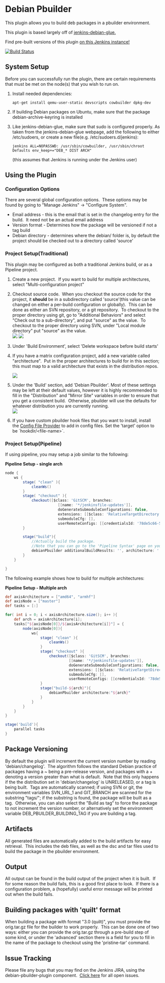 # Debian Pbuilder

This plugin allows you to build deb packages in a pbuilder environment.

This plugin is based largely off of [jenkins-debian-glue.](
https://jenkins-debian-glue.org/)

Find pre-built versions of this plugin [on this Jenkins instance!](
https://jenkins.rm5248.com/job/debian-pbuilder/)

[![Build Status](
https://jenkins.rm5248.com/buildStatus/icon?job=debian-pbuilder)](
https://jenkins.rm5248.com/job/debian-pbuilder/)

## System Setup

Before you can successfully run the plugin, there are certain
requirements that must be met on the node(s) that you wish to run on.  

1.  Install needed dependencies:

    ``` syntaxhighlighter-pre
    apt-get install qemu-user-static devscripts cowbuilder dpkg-dev
    ```

2.  If building Debian packages on Ubuntu, make sure that the package
    debian-archive-keyring is installed 

3.  Like jenkins-debian-glue, make sure that sudo is configured
    properly. As taken from the jenkins-debian-glue webpage, add the
    following to either /etc/sudoers, or create a new file(e.g.
    /etc/sudoers.d/jenkins): 

    ```shell
    jenkins ALL=NOPASSWD: /usr/sbin/cowbuilder, /usr/sbin/chroot 
    Defaults env_keep+="DEB_* DIST ARCH"
    ```

    (this assumes that Jenkins is running under the Jenkins user)

## Using the Plugin

### Configuration Options

There are several global configuration options.  These options may be
found by going to "Manage Jenkins" → "Configure System".  

-   Email address - this is the email that is set in the changelog entry
    for the build.  It need not be an actual email address
-   Version format - Determines how the package will be versioned if not
    a tag build
-   Debian directory - determines where the debian/ folder is, by
    default the project should be checked out to a directory called
    'source'

### Project Setup(Traditional)

This plugin may be configured as both a traditional Jenkins build, or as
a Pipeline project.

1.  Create a new project.  If you want to build for multiple
    architectures, select "Multi-configuration project"
2.  Checkout source code.  When you checkout the source code for the
    project, it **should** be in a subdirectory called 'source'(this
    value can be changed on either a per-build configuration or
    globally).  This can be done as either an SVN repository, or a git
    repository.  To checkout to the proper directory using git, go to
    "Additional Behaviors" and select "Check out to a sub-directory",
    and put "source" as the value.  To checkout to the proper directory
    using SVN, under "Local module directory" put "source" as the
    value.  
    ![](/docs/images/git-settings.png)
    ![](/docs/images/svn-settings.png)

3.  Under 'Build Environment', select 'Delete workspace before build
    starts'

4.  If you have a matrix configuration project, add a new variable
    called "architecture".  Put in the proper architectures to build for
    in this section; this must map to a valid architecture that exists
    in the distribution repos.

    ![](/docs/images/configuration-matrix.png)


5.  Under the 'Build' section, add 'Debian Pbuilder'. Most of these
    settings may be left at their default values, however it is highly
    recommended to fill in the "Distribution" and "Mirror Site"
    variables in order to ensure that you get a consistent build. 
    Otherwise, pbuilder will use the defaults for whatever distribution
    you are currently running.  
    ![](/docs/images/build-configuration.png)

6.  If you have custom pbuilder hook files that you want to install,
    install the [Config File Provider](https://plugins.jenkins.io/config-file-provider)
    to add in config files. Set the 'target' option to be
    \`hookdir/\<file-name\>\`.

### Project Setup(Pipeline)

If using pipeline, you may setup a job similar to the following:

**Pipeline Setup - single arch**

```groovy
node {
    ws {
        stage( "clean" ){
            cleanWs()
        }
        stage( "checkout" ){
            checkout([$class: 'GitSCM', branches: 
                        [[name: '*/jenkinsfile-updates']], 
                        doGenerateSubmoduleConfigurations: false, 
                        extensions: [[$class: 'RelativeTargetDirectory', relativeTargetDir: 'source']], 
                        submoduleCfg: [], 
                        userRemoteConfigs: [[credentialsId: '78de5c66-5dfb-4c95-8ad9-ec34e8dee4ec', url: 'git@github.com:rm5248/CSerial.git']]])
        }

        stage("build"){
            //Actually build the package.
            //Note that you can go to the 'Pipeline Syntax' page on your Jenkins instance to generate this automatically
            debianPbuilder additionalBuildResults: '', architecture: '', distribution: 'jessie', keyring: '', mirrorSite: 'http://ftp.us.debian.org'
        }
    }

}
```

The following example shows how to build for multiple architectures:

**Pipeline Setup - Multiple arch**

```groovy
def axisArchitecture = ["amd64", "armhf"]
def axisNode = ["master"]
def tasks = [:]

for( int i = 0; i < axisArchitecture.size(); i++ ){
    def arch = axisArchitecture[i];
    tasks["${axisNode[0]}/${axisArchitecture[i]}"] = {
        node(axisNode[0]){
            ws{
                stage( "clean" ){
                    cleanWs()
                }
                stage( "checkout" ){
                    checkout([$class: 'GitSCM', branches: 
                             [[name: '*/jenkinsfile-updates']], 
                             doGenerateSubmoduleConfigurations: false, 
                             extensions: [[$class: 'RelativeTargetDirectory', relativeTargetDir: 'source']], 
                             submoduleCfg: [], 
                             userRemoteConfigs: [[credentialsId: '78de5c66-5dfb-4c95-8ad9-ec34e8dee4ec', url: 'git@github.com:rm5248/CSerial.git']]])
                } 
                stage("build-${arch}"){
                    debianPbuilder architecture:"${arch}"
                }
            }
        }
    }
}

stage('build'){
    parallel tasks
}
```

  

## Package Versioning

By default the plugin will increment the current version number by
reading 'debian/changelog'.  The algorithm follows the standard Debian
practice of packages having a \~ being a pre-release version, and
packages with a + denoting a version greater than what is default.  Note
that this only happens if the the distribution set in 'debian/changelog'
is UNRELEASED, or a tag is being built.  Tags are automatically scanned;
if using SVN or git, the environment variables SVN\_URL\_1 and
GIT\_BRANCH are scanned for the substring "tags/"; if the substring is
found, the package will be built as a tag.  Otherwise, you can also
select the "Build as tag" to force the package to not increment the
version number, or alternatively set the environment
variable DEB\_PBUILDER\_BUILDING\_TAG if you are building a tag.

## Artifacts

All generated files are automatically added to the build artifacts for
easy retrieval.  This includes the deb files, as well as the dsc and tar
files used to build the package in the pbuilder environment.

## Output

All output can be found in the build output of the project when it is
built.  If for some reason the build fails, this is a good first place
to look.  If there is a configuration problem, a (hopefully) useful
error message will be printed out when the build fails.  

## Building packages with 'quilt' format

When building a package with format "3.0 (quilt)", you must provide the
orig.tar.gz file for the builder to work properly.  This can be done one
of two ways: either you can provide the orig.tar.gz through a pre-build
step of some kind, or under the 'advanced' section there is a field for
you to fill in the name of the package to checkout using the
'pristine-tar' command.

## Issue Tracking

Please file any bugs that you may find on the Jenkins JIRA, using the
debian-pbuilder-plugin component.  [Click here](https://issues.jenkins-ci.org/issues/?filter=18140)
for all open issues.
